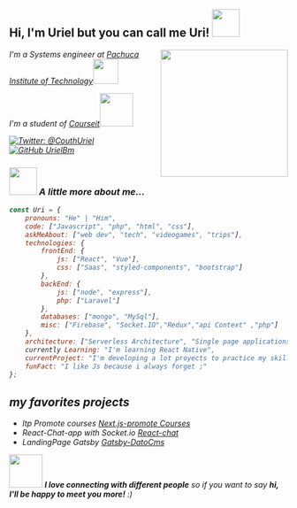 <h2> Hi, I'm Uriel but you can call me Uri! <img src="https://media1.giphy.com/media/jptSqy6yYse5AaDRn0/giphy.gif?cid=ecf05e47q1sdfttrhm29ljd0fiucq86cv9xntyhb0jbqwp6s&rid=giphy.gif&ct=s" width="50"></h2>
<img align='right' src="https://media.giphy.com/media/M9gbBd9nbDrOTu1Mqx/giphy.gif" width="230">
<p><em>I'm a Systems engineer at <a href="http://www.itpachuca.edu.mx/">Pachuca Institute of Technology</a><img src="https://media3.giphy.com/media/PdrdfTTrlANszSLYNA/giphy.gif?cid=ecf05e475s9xlicj043n135dvj0u9fp8uepp2ybf60fbhbt0&rid=giphy.gif&ct=s" width="45">
<p><em>I'm a student of <a href="https://courseit.io/">Courseit</a><img src="https://media4.giphy.com/media/iFmw13LV1hHhViPPWz/giphy.gif?cid=ecf05e47it5n1fji4guo1x14otlyhq27jjjnwvvzkacf6jd1&rid=giphy.gif&ct=s" width="60">
 
[![Twitter: @CouthUriel](https://img.shields.io/twitter/follow/CouthUriel?style=social)](https://twitter.com/CouthUriel)
[![GitHub UrielBm](https://img.shields.io/github/followers/UrielBm?label=follow&style=social)](https://github.com/UrielBm)

### <img src="https://media3.giphy.com/media/1dJmX84xPtM3KLZ8Th/giphy.gif?cid=ecf05e47d49eot667lq2gli1w85gi083ujcn2pif5dpfu8sw&rid=giphy.gif&ct=s" width="50"> A little more about me... 
  
```javascript
const Uri = {
    pronouns: "He" | "Him",
    code: ["Javascript", "php", "html", "css"],
    askMeAbout: ["web dev", "tech", "videogames", "trips"],
    technologies: {
        frontEnd: {
            js: ["React", "Vue"],
            css: ["Saas", "styled-components", "bootstrap"]
        },
        backEnd: {
            js: ["node", "express"],
            php: ["Laravel"]
        },
        databases: ["mongo", "MySql"],
        misc: ["Firebase", "Socket.IO","Redux","api Context" ,"php"]
    },
    architecture: ["Serverless Architecture", "Single page applications"],
    currently Learning: "I'm learning React Native",
    currentProject: "I'm developing a lot proyects to practice my skills",
    funFact: "I like Js because i always forget ;"
};
```
## my favorites projects
- Itp Promote courses [Next.js-promote Courses](https://itp-cursos.vercel.app/)
- React-Chat-app with Socket.io [React-chat](https://react-chat-iota.vercel.app/auth/login) 
- LandingPage Gatsby [Gatsby-DatoCms](https://azucena-depilacion-laser.vercel.app/)

<img src="https://media.giphy.com/media/LnQjpWaON8nhr21vNW/giphy.gif" width="60"> <em><b>I love connecting with different people</b> so if you want to say <b>hi, I'll be happy to meet you more!</b> :)</em>
